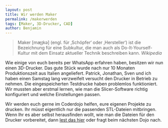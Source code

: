 ```yaml
---
layout: post
title: Wir werden Maker
permalink: /makerwerden
tags: [Maker, 3D-Drucker, CAD]
author: Benjamin
---
```


> Maker [mæ͜ɪkə] (engl. für ‚Schöpfer‘ oder ‚Hersteller‘) ist die Bezeichnung für eine Subkultur, die man auch als Do-It-Yourself-Kultur mit dem Einsatz aktueller Technik beschreiben kann.
>*Wikipedia*

Wie einige von euch bereits per WhatsApp erfahren haben, besitzen wir nun einen 3D-Drucker. Das gute Stück wurde nach nur 10 Monaten Produktionszeit aus Italien angeliefert. Patrick, Jonathan, Sven und ich haben einen Samstag lang verzweifelt versucht den Drucker in Betrieb zu nehmen. Die eingespeicherten Testdrucke haben problemlos funktioniert. Wir mussten aber erstmal lernen, wie man die Slicer-Software richtig konfiguriert und welche Einstellungen passen.

Wir werden euch gerne im Coderdojo helfen, eure eigenen Projekte zu drucken. Ihr müsst eigentlich nur die passenden STL-Dateien mitbringen. Wenn Ihr es aber selbst herausfinden wollt, wie man die Dateien für den Drucker vorbereitet, dann [lest das hier](http://www.fabtotum.com:80/slicing-stl-gcode-files-3d-printing-cura/) oder fragt beim nächsten Dojo nach.